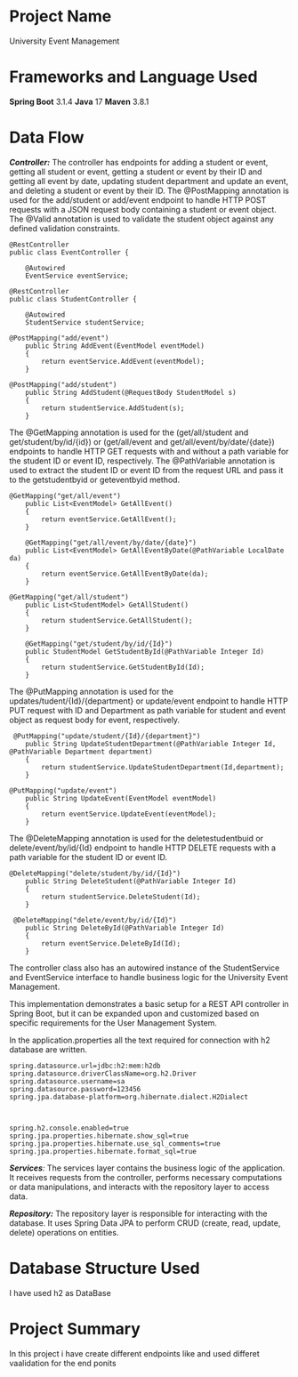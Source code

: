 # Project Name
University Event Management

# Frameworks and Language Used
**Spring Boot** 3.1.4
**Java** 17
**Maven** 3.8.1

# Data Flow


_**Controller:**_ The controller has endpoints for adding a student or event, getting all student or event, getting a student or event by their ID and getting all event by date, updating student department and update an event, and deleting a student or event by their ID. The @PostMapping annotation is used for the add/student or add/event endpoint to handle HTTP POST requests with a JSON request body containing a student or event object. The @Valid annotation is used to validate the student object against any defined validation constraints.

```
@RestController
public class EventController {

    @Autowired
    EventService eventService;
```
```
@RestController
public class StudentController {

    @Autowired
    StudentService studentService;
```

```
@PostMapping("add/event")
    public String AddEvent(EventModel eventModel)
    {
        return eventService.AddEvent(eventModel);
    }
```
```
@PostMapping("add/student")
    public String AddStudent(@RequestBody StudentModel s)
    {
        return studentService.AddStudent(s);
    }
```

The @GetMapping annotation is used for the (get/all/student and get/student/by/id/{id}) or (get/all/event and get/all/event/by/date/{date}) endpoints to handle HTTP GET requests with and without a path variable for the student ID or event ID, respectively. The @PathVariable annotation is used to extract the student ID or event ID from the request URL and pass it to the getstudentbyid or geteventbyid method.

```
@GetMapping("get/all/event")
    public List<EventModel> GetAllEvent()
    {
        return eventService.GetAllEvent();
    }

    @GetMapping("get/all/event/by/date/{date}")
    public List<EventModel> GetAllEventByDate(@PathVariable LocalDate da)
    {
        return eventService.GetAllEventByDate(da);
    }
```
```
@GetMapping("get/all/student")
    public List<StudentModel> GetAllStudent()
    {
        return studentService.GetAllStudent();
    }

    @GetMapping("get/student/by/id/{Id}")
    public StudentModel GetStudentById(@PathVariable Integer Id)
    {
        return studentService.GetStudentById(Id);
    }
```

The @PutMapping annotation is used for the updates/tudent/{Id}/{department} or update/event endpoint to handle HTTP PUT request with ID and Department as path variable for student and event object as request body for event, respectively. 

```
 @PutMapping("update/student/{Id}/{department}")
    public String UpdateStudentDepartment(@PathVariable Integer Id, @PathVariable Department department)
    {
        return studentService.UpdateStudentDepartment(Id,department);
    }
```
```
@PutMapping("update/event")
    public String UpdateEvent(EventModel eventModel)
    {
        return eventService.UpdateEvent(eventModel);
    }

```

The @DeleteMapping annotation is used for the deletestudentbuid or delete/event/by/id/{Id} endpoint to handle HTTP DELETE requests with a path variable for the student ID or event ID.
```
@DeleteMapping("delete/student/by/id/{Id}")
    public String DeleteStudent(@PathVariable Integer Id)
    {
        return studentService.DeleteStudent(Id);
    }
```
```
 @DeleteMapping("delete/event/by/id/{Id}")
    public String DeleteById(@PathVariable Integer Id)
    {
        return eventService.DeleteById(Id);
    }
```

The controller class also has an autowired instance of the StudentService and EventService interface to handle business logic for the University Event Management.

This implementation demonstrates a basic setup for a REST API controller in Spring Boot, but it can be expanded upon and customized based on specific requirements for the User Management System.

In the application.properties all the text required for connection with h2 database are written.
```
spring.datasource.url=jdbc:h2:mem:h2db
spring.datasource.driverClassName=org.h2.Driver
spring.datasource.username=sa
spring.datasource.password=123456
spring.jpa.database-platform=org.hibernate.dialect.H2Dialect



spring.h2.console.enabled=true
spring.jpa.properties.hibernate.show_sql=true
spring.jpa.properties.hibernate.use_sql_comments=true
spring.jpa.properties.hibernate.format_sql=true
```


_**Services**:_ The services layer contains the business logic of the application. It receives requests from the controller, performs necessary computations or data manipulations, and interacts with the repository layer to access data.

_**Repository:**_ The repository layer is responsible for interacting with the database. It uses Spring Data JPA to perform CRUD (create, read, update, delete) operations on entities.

# Database Structure Used
I have used h2 as DataBase

# Project Summary
In this project i have create different endpoints like and used differet vaalidation for the end ponits

